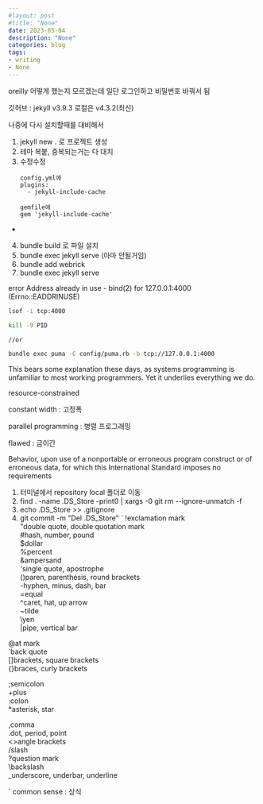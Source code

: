```yaml
---
#layout: post
#title: "None"
date: 2023-05-04
description: "None"
categories: blog
tags:
- writing
- None
---
```

oreilly 어떻게 했는지 모르겠는데 일단 로그인하고 비밀번호 바꿔서 됨

깃허브 : jekyll v3.9.3 로컬은 v4.3.2(최신)

나중에 다시 설치할때를 대비해서
1. jekyll new . 로 프로젝트 생성
2. 테마 복붙, 중복되는거는 다 대치
3. 수정수정
	```
	config.yml에
	plugins:
	  - jekyll-include-cache
	
	gemfile에
	gem 'jekyll-include-cache'
  - 
4. bundle build 로 파일 설치
5. bundle exec jekyll serve (아마 안될거임)
6. bundle add webrick
7. bundle exec jekyll serve


error
Address already in use - bind(2) for 127.0.0.1:4000 (Errno::EADDRINUSE)
```bash
lsof -i tcp:4000

kill -9 PID

//or

bundle exec puma -C config/puma.rb -b tcp://127.0.0.1:4000
```

This bears some explanation these days, as systems programming is unfamiliar to most working programmers. Yet it underlies everything we do.

resource-constrained 

constant width : 고정폭

parallel programming : 병렬 프로그래밍

flawed : 금이간

Behavior, upon use of a nonportable or erroneous program construct or of erroneous data, for which this International Standard imposes no requirements

1.  터미널에서 repository local 폴더로 이동
2.  find . -name .DS_Store -print0 | xargs -0 git rm --ignore-unmatch -f 
3.  echo .DS_Store >> .gitignore  
4.  git commit -m "Del  .DS_Store"
`
!exclamation mark  
"double quote, double quotation mark  
#hash, number, pound  
$dollar  
%percent  
&ampersand  
'single quote, apostrophe  
()paren, parenthesis, round brackets  
-hyphen, minus, dash, bar  
=equal  
^caret, hat, up arrow  
~tilde  
\yen  
|pipe, vertical bar

@at mark  
`back quote  
[]brackets, square brackets  
{}braces, curly brackets

;semicolon  
+plus  
:colon  
*asterisk, star

,comma  
.dot, period, point  
<>angle brackets  
/slash  
?question mark  
\backslash  
_underscore, underbar, underline

`
common sense : 상식
